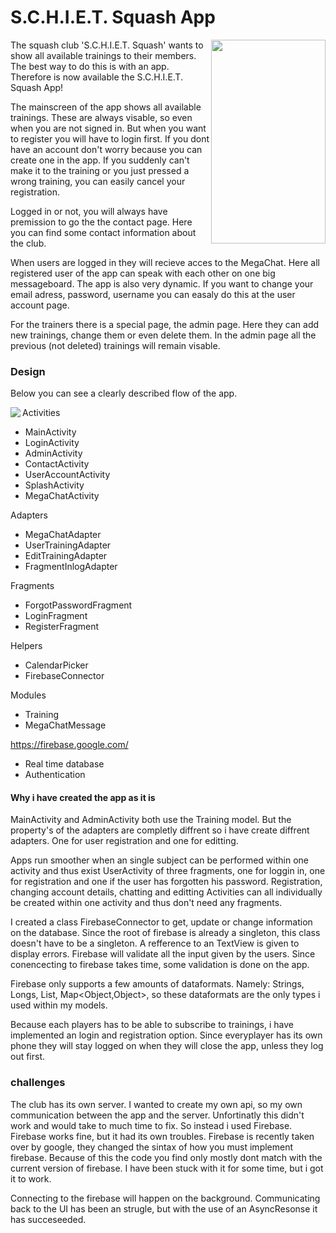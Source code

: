 # S.C.H.I.E.T. Squash App
<img src="https://github.com/stephankok/progproject/blob/master/doc/final%20images/main.png" align="right" height="326" width="183" >

The squash club 'S.C.H.I.E.T. Squash' wants to show all available trainings to their members. The best way to do this is with an app. Therefore is now available the S.C.H.I.E.T. Squash App!

The mainscreen of the app shows all available trainings. These are always visable, so even when you are not signed in. But when you want to register you will have to login first. If you dont have an account don't worry because you can create one in the app. If you suddenly can't make it to the training or you just pressed a wrong training, you can easily cancel your registration.

Logged in or not, you will always have premission to go the the contact page. Here you can find some contact information about the club.

When users are logged in they will recieve acces to the MegaChat. Here all registered user of the app can speak with each other on one big messageboard. The app is also very dynamic. If you want to change your email adress, password, username you can easaly do this at the user account page.

For the trainers there is a special page, the admin page. Here they can add new trainings, change them or even delete them. In the admin page all the previous (not deleted) trainings will remain visable.

### Design
Below you can see a clearly described flow of the app.

<img src="https://github.com/stephankok/progproject/blob/master/doc/final%20images/flow_chart.png" align="left" >

Activities
- MainActivity
- LoginActivity
- AdminActivity
- ContactActivity
- UserAccountActivity
- SplashActivity
- MegaChatActivity

Adapters
- MegaChatAdapter
- UserTrainingAdapter
- EditTrainingAdapter
- FragmentInlogAdapter

Fragments
- ForgotPasswordFragment
- LoginFragment
- RegisterFragment

Helpers
- CalendarPicker
- FirebaseConnector

Modules
- Training
- MegaChatMessage

https://firebase.google.com/
- Real time database
- Authentication

#### Why i have created the app as it is
MainActivity and AdminActivity both use the Training model. But the property's of the adapters are completly diffrent so i have create diffrent adapters. One for user registration and one for editting.

Apps run smoother when an single subject can be performed within one activity and thus exist UserActivity of three fragments, one for loggin in, one for registration and one if the user has forgotten his password. Registration, changing account details, chatting and editting Activities can all individually be created within one activity and  thus don't need any fragments.

I created a class FirebaseConnector to get, update or change information on the database. Since the root of firebase is already a singleton, this class doesn't have to be a singleton. A refference to an TextView is given to display errors. Firebase will validate all the input given by the users. Since conencecting to firebase takes time, some validation is done on the app.

Firebase only supports a few amounts of dataformats. Namely: Strings, Longs, List<Object>, Map<Object,Object>, so these dataformats are the only types i used within my models.

Because each players has to be able to subscribe to trainings, i have implemented an login and registration option. Since everyplayer has its own phone they will stay logged on when they will close the app, unless they log out first.

### challenges
The club has its own server. I wanted to create my own api, so my own communication between the app and the server. Unfortinatly this didn't work and would take to much time to fix. So instead i used Firebase. Firebase works fine, but it had its own troubles. Firebase is recently taken over by google, they changed the sintax of how you must implement firebase. Because of this the code you find only mostly dont match with the current version of firebase. I have been stuck with it for some time, but i got it to work.

Connecting to the firebase will happen on the background. Communicating back to the UI has been an strugle, but with the use of an AsyncResonse it has succeseeded.
